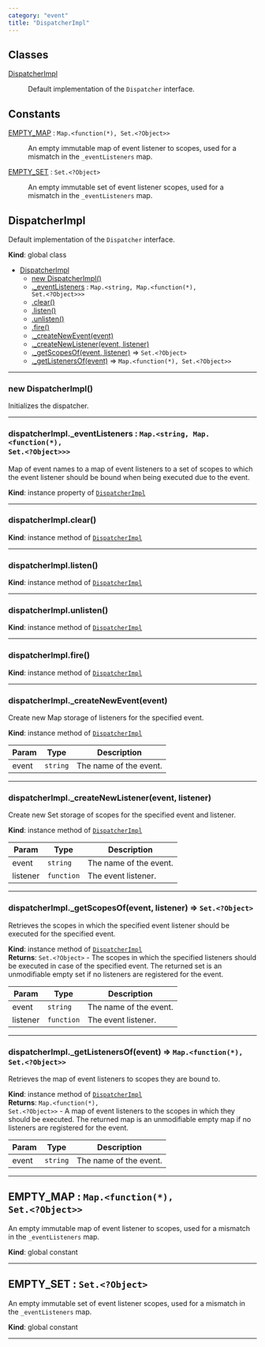 ```yaml
---
category: "event"
title: "DispatcherImpl"
---
```


## Classes

<dl>
<dt><a href="#DispatcherImpl">DispatcherImpl</a></dt>
<dd><p>Default implementation of the <code>Dispatcher</code> interface.</p>
</dd>
</dl>

## Constants

<dl>
<dt><a href="#EMPTY_MAP">EMPTY_MAP</a> : <code>Map.&lt;function(*), Set.&lt;?Object&gt;&gt;</code></dt>
<dd><p>An empty immutable map of event listener to scopes, used for a mismatch in
the <code>_eventListeners</code> map.</p>
</dd>
<dt><a href="#EMPTY_SET">EMPTY_SET</a> : <code>Set.&lt;?Object&gt;</code></dt>
<dd><p>An empty immutable set of event listener scopes, used for a mismatch in the
<code>_eventListeners</code> map.</p>
</dd>
</dl>

## DispatcherImpl&nbsp;<a name="DispatcherImpl" href="https://github.com/seznam/IMA.js-core/tree/0.16.0/event/DispatcherImpl.js#L25" target="_blank"><span class="icon"><i class="fas fa-external-link-alt fa-xs"></i></span></a>
Default implementation of the <code>Dispatcher</code> interface.

**Kind**: global class  

* [DispatcherImpl](#DispatcherImpl)
    * [new DispatcherImpl()](#new_DispatcherImpl_new)
    * [._eventListeners](#DispatcherImpl+_eventListeners) : <code>Map.&lt;string, Map.&lt;function(\*), Set.&lt;?Object&gt;&gt;&gt;</code>
    * [.clear()](#DispatcherImpl+clear)
    * [.listen()](#DispatcherImpl+listen)
    * [.unlisten()](#DispatcherImpl+unlisten)
    * [.fire()](#DispatcherImpl+fire)
    * [._createNewEvent(event)](#DispatcherImpl+_createNewEvent)
    * [._createNewListener(event, listener)](#DispatcherImpl+_createNewListener)
    * [._getScopesOf(event, listener)](#DispatcherImpl+_getScopesOf) ⇒ <code>Set.&lt;?Object&gt;</code>
    * [._getListenersOf(event)](#DispatcherImpl+_getListenersOf) ⇒ <code>Map.&lt;function(\*), Set.&lt;?Object&gt;&gt;</code>


* * *

### new DispatcherImpl()&nbsp;<a name="new_DispatcherImpl_new"></a>
Initializes the dispatcher.


* * *

### dispatcherImpl.\_eventListeners : <code>Map.&lt;string, Map.&lt;function(\*), Set.&lt;?Object&gt;&gt;&gt;</code>&nbsp;<a name="DispatcherImpl+_eventListeners" href="https://github.com/seznam/IMA.js-core/tree/0.16.0/event/DispatcherImpl.js#L43" target="_blank"><span class="icon"><i class="fas fa-external-link-alt fa-xs"></i></span></a>
Map of event names to a map of event listeners to a set of scopes to
which the event listener should be bound when being executed due to
the event.

**Kind**: instance property of [<code>DispatcherImpl</code>](#DispatcherImpl)  

* * *

### dispatcherImpl.clear()&nbsp;<a name="DispatcherImpl+clear" href="https://github.com/seznam/IMA.js-core/tree/0.16.0/event/DispatcherImpl.js#L49" target="_blank"><span class="icon"><i class="fas fa-external-link-alt fa-xs"></i></span></a>
**Kind**: instance method of [<code>DispatcherImpl</code>](#DispatcherImpl)  

* * *

### dispatcherImpl.listen()&nbsp;<a name="DispatcherImpl+listen" href="https://github.com/seznam/IMA.js-core/tree/0.16.0/event/DispatcherImpl.js#L58" target="_blank"><span class="icon"><i class="fas fa-external-link-alt fa-xs"></i></span></a>
**Kind**: instance method of [<code>DispatcherImpl</code>](#DispatcherImpl)  

* * *

### dispatcherImpl.unlisten()&nbsp;<a name="DispatcherImpl+unlisten" href="https://github.com/seznam/IMA.js-core/tree/0.16.0/event/DispatcherImpl.js#L83" target="_blank"><span class="icon"><i class="fas fa-external-link-alt fa-xs"></i></span></a>
**Kind**: instance method of [<code>DispatcherImpl</code>](#DispatcherImpl)  

* * *

### dispatcherImpl.fire()&nbsp;<a name="DispatcherImpl+fire" href="https://github.com/seznam/IMA.js-core/tree/0.16.0/event/DispatcherImpl.js#L118" target="_blank"><span class="icon"><i class="fas fa-external-link-alt fa-xs"></i></span></a>
**Kind**: instance method of [<code>DispatcherImpl</code>](#DispatcherImpl)  

* * *

### dispatcherImpl.\_createNewEvent(event)&nbsp;<a name="DispatcherImpl+_createNewEvent" href="https://github.com/seznam/IMA.js-core/tree/0.16.0/event/DispatcherImpl.js#L145" target="_blank"><span class="icon"><i class="fas fa-external-link-alt fa-xs"></i></span></a>
Create new Map storage of listeners for the specified event.

**Kind**: instance method of [<code>DispatcherImpl</code>](#DispatcherImpl)  

| Param | Type | Description |
| --- | --- | --- |
| event | <code>string</code> | The name of the event. |


* * *

### dispatcherImpl.\_createNewListener(event, listener)&nbsp;<a name="DispatcherImpl+_createNewListener" href="https://github.com/seznam/IMA.js-core/tree/0.16.0/event/DispatcherImpl.js#L156" target="_blank"><span class="icon"><i class="fas fa-external-link-alt fa-xs"></i></span></a>
Create new Set storage of scopes for the specified event and listener.

**Kind**: instance method of [<code>DispatcherImpl</code>](#DispatcherImpl)  

| Param | Type | Description |
| --- | --- | --- |
| event | <code>string</code> | The name of the event. |
| listener | <code>function</code> | The event listener. |


* * *

### dispatcherImpl.\_getScopesOf(event, listener) ⇒ <code>Set.&lt;?Object&gt;</code>&nbsp;<a name="DispatcherImpl+_getScopesOf" href="https://github.com/seznam/IMA.js-core/tree/0.16.0/event/DispatcherImpl.js#L172" target="_blank"><span class="icon"><i class="fas fa-external-link-alt fa-xs"></i></span></a>
Retrieves the scopes in which the specified event listener should be
executed for the specified event.

**Kind**: instance method of [<code>DispatcherImpl</code>](#DispatcherImpl)  
**Returns**: <code>Set.&lt;?Object&gt;</code> - The scopes in which the specified listeners
        should be executed in case of the specified event. The returned
        set is an unmodifiable empty set if no listeners are registered
        for the event.  

| Param | Type | Description |
| --- | --- | --- |
| event | <code>string</code> | The name of the event. |
| listener | <code>function</code> | The event listener. |


* * *

### dispatcherImpl.\_getListenersOf(event) ⇒ <code>Map.&lt;function(\*), Set.&lt;?Object&gt;&gt;</code>&nbsp;<a name="DispatcherImpl+_getListenersOf" href="https://github.com/seznam/IMA.js-core/tree/0.16.0/event/DispatcherImpl.js#L191" target="_blank"><span class="icon"><i class="fas fa-external-link-alt fa-xs"></i></span></a>
Retrieves the map of event listeners to scopes they are bound to.

**Kind**: instance method of [<code>DispatcherImpl</code>](#DispatcherImpl)  
**Returns**: <code>Map.&lt;function(\*), Set.&lt;?Object&gt;&gt;</code> - A map of event listeners to the
        scopes in which they should be executed. The returned map is an
        unmodifiable empty map if no listeners are registered for the
        event.  

| Param | Type | Description |
| --- | --- | --- |
| event | <code>string</code> | The name of the event. |


* * *

## EMPTY\_MAP : <code>Map.&lt;function(\*), Set.&lt;?Object&gt;&gt;</code>&nbsp;<a name="EMPTY_MAP" href="https://github.com/seznam/IMA.js-core/tree/0.16.0/event/DispatcherImpl.js#L11" target="_blank"><span class="icon"><i class="fas fa-external-link-alt fa-xs"></i></span></a>
An empty immutable map of event listener to scopes, used for a mismatch in
the <code>_eventListeners</code> map.

**Kind**: global constant  

* * *

## EMPTY\_SET : <code>Set.&lt;?Object&gt;</code>&nbsp;<a name="EMPTY_SET" href="https://github.com/seznam/IMA.js-core/tree/0.16.0/event/DispatcherImpl.js#L20" target="_blank"><span class="icon"><i class="fas fa-external-link-alt fa-xs"></i></span></a>
An empty immutable set of event listener scopes, used for a mismatch in the
<code>_eventListeners</code> map.

**Kind**: global constant  

* * *

